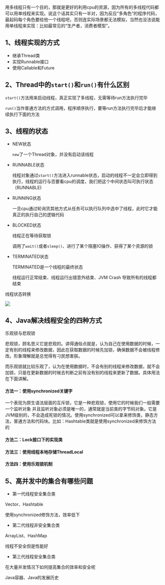 用多线程只有一个目的，那就是更好的利用cpu的资源，因为所有的多线程代码都可以用单线程来实现。说这个话其实只有一半对，因为反应“多角色”的程序代码，最起码每个角色要给他一个线程吧，否则连实际场景都无法模拟，当然也没法说能用单线程来实现：比如最常见的“生产者，消费者模型”。

## 1、线程实现的方式

- 继承Thread类
- 实现Runnable接口
- 使用Callable和Future

## 2、Thread中的`start()`和`run()`有什么区别

`start()`方法用来启动线程，真正实现了多线程，无需等待run方法执行完毕

`run()`当作普通方法的方式调用，程序顺序执行，要等run方法执行完毕后才能继续执行下面的方法

## 3、线程的状态

- NEW状态

  `new`了一个Thread对象，并没有启动该线程

- RUNNABLE状态

  线程对象通过`start()`方法进入runnable状态，启动的线程不一定会立即得到执行，线程的运行与否要看cpu的调度，我们把这个中间状态叫可执行状态（RUNNABLE)

- RUNNING状态

  一旦cpu通过轮询货其他方式从任务可以执行队列中选中了线程，此时它才能真正的执行自己的逻辑代码

- BLOCKED状态

  线程正在等待获取锁

  调用了`wait()`或者`sleep()`、进行了某个阻塞IO操作、获得了某个资源的锁

- TERMINATED状态

  TERMINATED是一个线程的最终状态

  线程运行正常结束、线程运行出错意外结束、JVM Crash 导致所有的线程都结束

线程状态转换

<img src="https://cos-1301609895.cos.ap-nanjing.myqcloud.com/Java/duoxiancheng.png">

## 4、Java解决线程安全的四种方式

乐观锁与悲观锁

悲观锁，顾名思义它是悲观的。讲得通俗点就是，认为自己在使用数据的时候，一定有别的线程来修改数据，因此在获取数据的时候先加锁，确保数据不会被线程修改。形象理解就是总觉得有刁民想害朕。

而乐观锁就比较乐观了，认为在使用数据时，不会有别的线程来修改数据，就不会加锁，只是在更新数据的时候去判断之前有没有别的线程来更新了数据。具体用法在下面讲解。

#### 方法一：使用synchronized关键字

一个表现为原生语法层面的互斥锁，它是一种悲观锁，使用它的时候我们一般需要一个监听对象 并且监听对象必须是唯一的，通常就是当前类的字节码对象。它是JVM级别的，不会造成死锁的情况。使用synchronized可以拿来修饰类，静态方法，普通方法和代码块。比如：Hashtable类就是使用synchronized来修饰方法的



#### 方法二：Lock接口下的实现类



#### 方法三：使用线程本地存储ThreadLocal



#### 方法四：使用乐观锁机制

## 5、高并发中的集合有哪些问题

- 第一代线程安全集合类

Vector、Hashtable

使用synchronized修饰方法，效率低下

- 第二代线程非安全集合类

ArrayList、HashMap

线程不安全但是性能好

- 第三代线程安全集合类

在大量并发情况下如何提高集合的效率和安全呢

Java容器、Java的发展历史